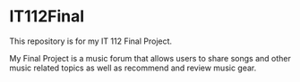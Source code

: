 # IT112Final
This repository is for my IT 112 Final Project.

My Final Project is a music forum that allows users 
to share songs and other music related topics as 
well as recommend and review music gear.
